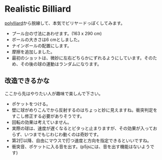 # Realistic Billiard

[polylliard](../polylliard)から脱線して、本気でビリヤードっぽくしてみます。

* プール台の寸法にあわせます。(163 x 290 cm)
* ボールの大きさは6 cmとしました。
* ナインボールの配置にします。
* 摩擦を追加しました。
* 最初のショットは、微妙に左右どちらかにずれるようにしています。そのため、その後の球の運動はランダムになります。

## 改造できるかな

ここから先はやりたい人が趣味で楽しんで下さい。

* ポケットをつける。
* 壁に球がめりこんでから反射するのはちょっと妙に見えますね。衝突判定をすこし修正する必要がありそうです。
* 回転の効果は考えていません。
* 実際の球は、速度が遅くなるとピタっと止まりますが、その効果が入っておらず、いつまでもじわじわ動くのは奇妙です。
* 第2打以降、自由にマウスで打つ速度と方向を指定できるといいですね。
* 衝突音、ポケットに入る音を出す。(p5jsには、音を出す機能はないようです)